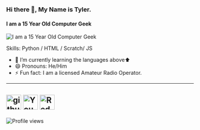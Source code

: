 ### Hi there 👋, My Name is Tyler.
#### I am a 15 Year Old Computer Geek
![I am a 15 Year Old Computer Geek](https://github-readme-stats.vercel.app/api?username=MasterJedi1525&show_icons=true&hide_border=true")


Skills: Python / HTML / Scratch/ JS

- 🌱 I’m currently learning the languages above⬆️ 
- 😄 Pronouns: He/Him 
- ⚡ Fun fact: I am a licensed Amateur Radio Operator. 

---
[<img src='https://cdn.jsdelivr.net/npm/simple-icons@3.0.1/icons/github.svg' alt='github' height='40'>](https://github.com/MasterJedi1525)  [<img src='https://cdn.jsdelivr.net/npm/simple-icons@3.0.1/icons/youtube.svg' alt='YouTube' height='40'>](https://www.youtube.com/channel/https://www.youtube.com/channel/UCz97QW6wbWf1WdHaRmMlBNw)  [<img src='https://cdn.jsdelivr.net/npm/simple-icons@3.0.1/icons/reddit.svg' alt='Reddit' height='40'>](https://www.reddit.com/user/u/jedi_master2569)  
---
![Profile views](https://gpvc.arturio.dev/MasterJedi1525)  
